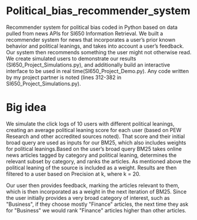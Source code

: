 # Political_bias_recommender_system
Recommender system for political bias coded in Python based on data pulled from news APIs for SI650 Information Retrieval. 
We built a recommender system for news that incorporates a user’s prior known behavior and political leanings, and
takes into account a user’s feedback. Our system then recommends something the user
might not otherwise read. We create simulated users to demonstrate our results (SI650_Project_Simulations.py), and
additionally build an interactive interface to be used in real time(SI650_Project_Demo.py).
Any code written by my project partner is noted (lines 312-382 in SI650_Project_Simulations.py).

# Big idea
We simulate the click logs of 10 users with different political leanings, creating an average political leaning score for each
user (based on PEW Research and other accredited sources noted). That score and their initial broad query are used as inputs for our BM25, which
also includes weights for political leanings.Based on the user’s broad query BM25 takes online news articles tagged by category
and political leaning, determines the relevant subset by category, and ranks the articles.
As mentioned above the political leaning of the source is included as a weight. Results
are then filtered to a user based on Precision at k, where k = 20.

Our user then provides feedback, marking the articles relevant to them, which is then
incorporated as a weight in the next iteration of BM25. Since the user initially provides
a very broad category of interest, such as "Business", if they choose mostly "Finance"
articles, the next time they ask for "Business" we would rank "Finance" articles higher
than other articles.
